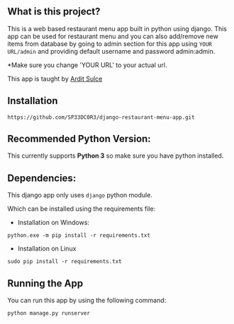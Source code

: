 ## What is this project?

This is a web based restaurant menu app built in python using django. This app can be used for restaurant menu and you can also add/remove new items from database by going to admin section for this app using `YOUR URL/admin` and providing default username and password admin:admin.

*Make sure you change 'YOUR URL' to your actual url.

This app is taught by  [Ardit Sulce](https://github.com/arditsulceteaching)

## Installation

```
https://github.com/SP33DC0R3/django-restaurant-menu-app.git
```


## Recommended Python Version:

This currently supports  **Python 3** so make sure you have python installed.

## Dependencies:

This django app only uses `django` python module.

Which can be installed using the requirements file:

- Installation on Windows:
```
python.exe -m pip install -r requirements.txt
```
- Installation on Linux
```
sudo pip install -r requirements.txt
```

## Running the App

You can run this app by using the following command:

```
python manage.py runserver
```
